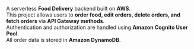 A serverless **Food Delivery** backend built on **AWS**.  
This project allows users to **order food, edit orders, delete orders, and fetch orders** via **API Gateway methods**.  
Authentication and authorization are handled using **Amazon Cognito User Pool**.  
All order data is stored in **Amazon DynamoDB**.
